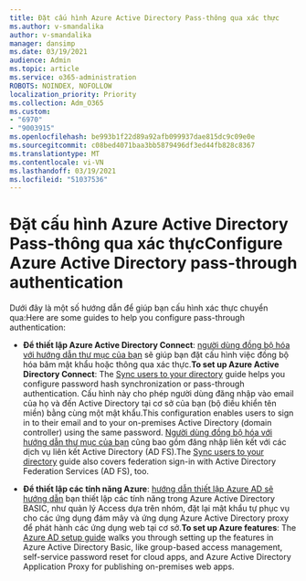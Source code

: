 ```yaml
---
title: Đặt cấu hình Azure Active Directory Pass-thông qua xác thực
ms.author: v-smandalika
author: v-smandalika
manager: dansimp
ms.date: 03/19/2021
audience: Admin
ms.topic: article
ms.service: o365-administration
ROBOTS: NOINDEX, NOFOLLOW
localization_priority: Priority
ms.collection: Adm_O365
ms.custom:
- "6970"
- "9003915"
ms.openlocfilehash: be993b1f22d89a92afb099937dae815dc9c09e0e
ms.sourcegitcommit: c08bed4071baa3bb5879496df3ed44fb828c8367
ms.translationtype: MT
ms.contentlocale: vi-VN
ms.lasthandoff: 03/19/2021
ms.locfileid: "51037536"
---
```

# <a name="configure-azure-active-directory-pass-through-authentication"></a><span data-ttu-id="f42f1-102">Đặt cấu hình Azure Active Directory Pass-thông qua xác thực</span><span class="sxs-lookup"><span data-stu-id="f42f1-102">Configure Azure Active Directory pass-through authentication</span></span>

<span data-ttu-id="f42f1-103">Dưới đây là một số hướng dẫn để giúp bạn cấu hình xác thực chuyển qua:</span><span class="sxs-lookup"><span data-stu-id="f42f1-103">Here are some guides to help you configure pass-through authentication:</span></span>

- <span data-ttu-id="f42f1-104">**Để thiết lập Azure Active Directory Connect**: [người dùng đồng bộ hóa với hướng dẫn thư mục của bạn](https://admin.microsoft.com/AdminPortal/Home) sẽ giúp bạn đặt cấu hình việc đồng bộ hóa băm mật khẩu hoặc thông qua xác thực.</span><span class="sxs-lookup"><span data-stu-id="f42f1-104">**To set up Azure Active Directory Connect**: The [Sync users to your directory](https://admin.microsoft.com/AdminPortal/Home) guide helps you configure password hash synchronization or pass-through authentication.</span></span> <span data-ttu-id="f42f1-105">Cấu hình này cho phép người dùng đăng nhập vào email của họ và đến Active Directory tại cơ sở của bạn (bộ điều khiển tên miền) bằng cùng một mật khẩu.</span><span class="sxs-lookup"><span data-stu-id="f42f1-105">This configuration enables users to sign in to their email and to your on-premises Active Directory (domain controller) using the same password.</span></span>  <span data-ttu-id="f42f1-106">[Người dùng đồng bộ hóa với hướng dẫn thư mục của bạn](https://admin.microsoft.com/AdminPortal/Home) cũng bao gồm đăng nhập liên kết với các dịch vụ liên kết Active Directory (AD FS).</span><span class="sxs-lookup"><span data-stu-id="f42f1-106">The [Sync users to your directory](https://admin.microsoft.com/AdminPortal/Home) guide also covers federation sign-in with Active Directory Federation Services (AD FS), too.</span></span>

- <span data-ttu-id="f42f1-107">**Để thiết lập các tính năng Azure**: [hướng dẫn thiết lập Azure AD sẽ hướng dẫn](https://admin.microsoft.com/adminportal/home#/modernonboarding/azureadsetup) bạn thiết lập các tính năng trong Azure Active Directory BASIC, như quản lý Access dựa trên nhóm, đặt lại mật khẩu tự phục vụ cho các ứng dụng đám mây và ứng dụng Azure Active Directory proxy để phát hành các ứng dụng web tại cơ sở.</span><span class="sxs-lookup"><span data-stu-id="f42f1-107">**To set up Azure features**: The [Azure AD setup guide](https://admin.microsoft.com/adminportal/home#/modernonboarding/azureadsetup) walks you through setting up the features in Azure Active Directory Basic, like group-based access management, self-service password reset for cloud apps, and Azure Active Directory Application Proxy for publishing on-premises web apps.</span></span>



